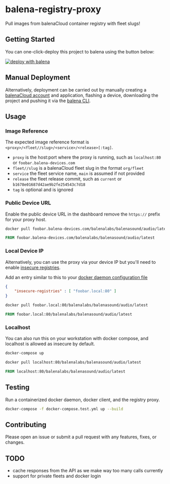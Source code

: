 # balena-registry-proxy

Pull images from balenaCloud container registry with fleet slugs!

## Getting Started

You can one-click-deploy this project to balena using the button below:

[![deploy with balena](https://balena.io/deploy.svg)](https://dashboard.balena-cloud.com/deploy?repoUrl=https://github.com/balena-io-playground/balena-registry-proxy)

## Manual Deployment

Alternatively, deployment can be carried out by manually creating a [balenaCloud account](https://dashboard.balena-cloud.com) and application,
flashing a device, downloading the project and pushing it via the [balena CLI](https://github.com/balena-io/balena-cli).

## Usage

### Image Reference

The expected image reference format is `<proxy>/<fleet//slug>/<service>/<release>[:tag]`.

- `proxy` is the host:port where the proxy is running, such as `localhost:80` or `foobar.balena-devices.com`
- `fleet//slug` is a balenaCloud fleet slug in the format `org/fleet`
- `service` the fleet service name, `main` is assumed if not provided
- `release` the fleet release commit, such as `current` or `b1678e01687d42ae9b2fe254543c7d18`
- `tag` is optional and is ignored

### Public Device URL

Enable the public device URL in the dashboard remove the `https://` prefix for your proxy host.

```bash
docker pull foobar.balena-devices.com/balenalabs/balenasound/audio/latest
```

```dockerfile
FROM foobar.balena-devices.com/balenalabs/balenasound/audio/latest
```

### Local Device IP

Alternatively, you can use the proxy via your device IP but you'll need to enable [insecure registries](https://docs.docker.com/engine/reference/commandline/dockerd/#insecure-registries).

Add an entry similar to this to your [docker daemon configuration file](https://docs.docker.com/engine/reference/commandline/dockerd/#daemon-configuration-file)

```json
{
    "insecure-registries" : [ "foobar.local:80" ]
}
```

```bash
docker pull foobar.local:80/balenalabs/balenasound/audio/latest
```

```dockerfile
FROM foobar.local:80/balenalabs/balenasound/audio/latest
```

### Localhost

You can also run this on your workstation with docker compose, and localhost is allowed as insecure by default.

```bash
docker-compose up
```

```bash
docker pull localhost:80/balenalabs/balenasound/audio/latest
```

```dockerfile
FROM localhost:80/balenalabs/balenasound/audio/latest
```

## Testing

Run a containerized docker daemon, docker client, and the registry proxy.

```bash
docker-compose -f docker-compose.test.yml up --build
```

## Contributing

Please open an issue or submit a pull request with any features, fixes, or changes.

## TODO

- cache responses from the API as we make way too many calls currently
- support for private fleets and docker login

